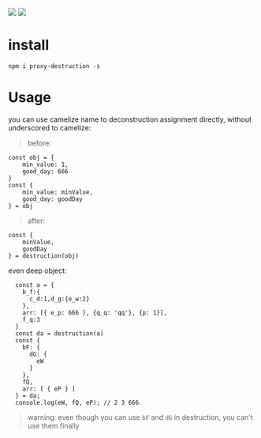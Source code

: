 <a href="https://www.npmjs.com/package/proxy-destruction"><img src="https://img.shields.io/badge/>-npm-red.svg"/></a>
<a href="https://www.npmjs.com/package/proxy-destruction"><img src="https://img.shields.io/badge/>-issue-green.svg"/></a>

# install
```
npm i proxy-destruction -s
```

# Usage
you can use camelize name to deconstruction assignment directly, without underscored to camelize:
> before:
```
const obj = {
    min_value: 1,
    good_day: 666
}
const {
    min_value: minValue,
    good_day: goodDay
} = obj
```

> after:
```
const {
    minValue,
    goodDay
} = destruction(obj)
```

even deep object:
```
  const a = {
    b_f:{
      c_d:1,d_g:{e_w:2}
    },
    arr: [{ e_p: 666 }, {q_q: 'qq'}, {p: 1}],
    f_q:3
  }
  const da = destruction(a)
  const {
    bF: {
      dG: {
        eW
      }
    },
    fQ,
    arr: [ { eP } ]
  } = da;
  console.log(eW, fQ, eP); // 2 3 666
```
> warning: even though you can use `bF` and `dG` in destruction, you can't use them finally
